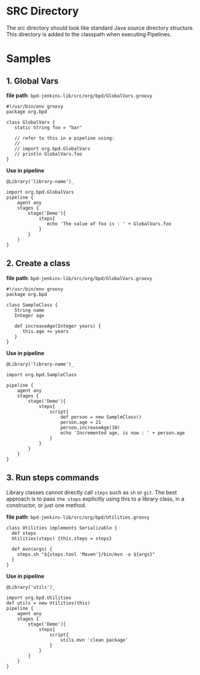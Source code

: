 # SRC Directory

The src directory should look like standard Java source directory structure. This directory is added to the classpath when executing Pipelines.

# Samples

## 1. Global Vars

**file path**:  `bpd-jenkins-lib/src/org/bpd/GlobalVars.groovy`
```
#!/usr/bin/env groovy
package org.bpd

class GlobalVars {
   static String foo = "bar"

   // refer to this in a pipeline using:
   //
   // import org.bpd.GlobalVars
   // println GlobalVars.foo
}
```
**Use in pipeline**
```
@Library('library-name')_

import org.bpd.GlobalVars
pipeline {
    agent any
    stages {
        stage('Demo'){
            steps{
               echo 'The value of foo is : ' + GlobalVars.foo
            }
        }
    }
}
```

## 2. Create a class

**file path**:  `bpd-jenkins-lib/src/org/bpd/GlobalVars.groovy`
```
#!/usr/bin/env groovy
package org.bpd

class SampleClass {
   String name
   Integer age

   def increaseAge(Integer years) {
      this.age += years
   }
}
```
**Use in pipeline**
```
@Library('library-name')_

import org.bpd.SampleClass

pipeline {
    agent any
    stages {
        stage('Demo'){
            steps{
                script{
                    def person = new SampleClass()
                    person.age = 21
                    person.increaseAge(10)
                    echo 'Incremented age, is now : ' + person.age
                }
            }
        }
    }
}
```

## 3. Run steps commands

Library classes cannot directly call `steps` such as `sh` or `git`. The best approach is to pass `the steps` explicitly using this to a library class, in a constructor, or just one method.

**file path**:  `bpd-jenkins-lib/src/org/bpd/Utilities.groovy`
```
class Utilities implements Serializable {
  def steps
  Utilities(steps) {this.steps = steps}
  
  def mvn(args) {
    steps.sh "${steps.tool 'Maven'}/bin/mvn -o ${args}"
  }
}

```
**Use in pipeline**
```
@Library('utils')_

import org.bpd.Utilities
def utils = new Utilities(this)
pipeline {
    agent any
    stages {
        stage('Demo'){
            steps{
                script{
                    utils.mvn 'clean package'
                }
            }
        }
    }
}
```
